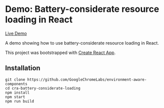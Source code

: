 
# Demo: Battery-considerate resource loading in React

[Live Demo](https://env-aware.firebaseapp.com/cra-battery-considerate-loading)

A demo showing how to use battery-considerate resource loading in React.

This project was bootstrapped with [Create React App](https://github.com/facebook/create-react-app).

## Installation
```
git clone https://github.com/GoogleChromeLabs/environment-aware-components
cd cra-battery-considerate-loading
npm install
npm start
npm run build
```
